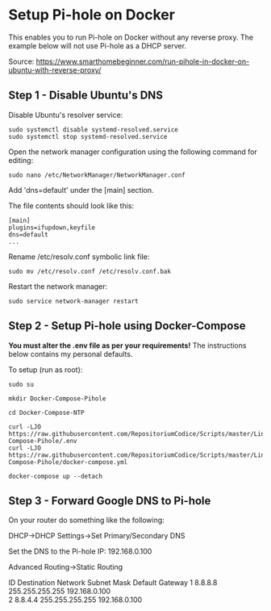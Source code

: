# Setup Pi-hole on Docker

This enables you to run Pi-hole on Docker without any reverse proxy. The example below will not use Pi-hole as a DHCP server. 

Source: https://www.smarthomebeginner.com/run-pihole-in-docker-on-ubuntu-with-reverse-proxy/

## Step 1 - Disable Ubuntu's DNS

Disable Ubuntu's resolver service:
```
sudo systemctl disable systemd-resolved.service
sudo systemctl stop systemd-resolved.service
```

Open the network manager configuration using the following command for editing:
```
sudo nano /etc/NetworkManager/NetworkManager.conf
```

Add 'dns=default' under the [main] section. 

The file contents should look like this:
```
[main]
plugins=ifupdown,keyfile
dns=default
...
```

Rename /etc/resolv.conf symbolic link file:
```
sudo mv /etc/resolv.conf /etc/resolv.conf.bak
```

Restart the network manager:
```
sudo service network-manager restart
```

## Step 2 - Setup Pi-hole using Docker-Compose

**You must alter the .env file as per your requirements!**
The instructions below contains my personal defaults.

To setup (run as root):

```
sudo su
 
mkdir Docker-Compose-Pihole

cd Docker-Compose-NTP 
 
curl -LJO https://raw.githubusercontent.com/RepositoriumCodice/Scripts/master/Linux/Docker-Compose-Pihole/.env
curl -LJO https://raw.githubusercontent.com/RepositoriumCodice/Scripts/master/Linux/Docker-Compose-Pihole/docker-compose.yml

docker-compose up --detach
```

## Step 3 - Forward Google DNS to Pi-hole

On your router do something like the following:

DHCP->DHCP Settings->Set Primary/Secondary DNS

Set the DNS to the Pi-hole IP: 192.168.0.100

Advanced Routing->Static Routing

ID	Destination Network     Subnet Mask		Default Gateway
1	8.8.8.8			255.255.255.255		192.168.0.100	
2	8.8.4.4			255.255.255.255		192.168.0.100	
